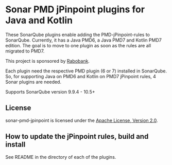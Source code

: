 # Sonar PMD jPinpoint plugins for Java and Kotlin

These SonarQube plugins enable adding the PMD-jPinpoint-rules to SonarQube.
Currently, it has a Java PMD6, a Java PMD7 and Kotlin PMD7 edition. 
The goal is to move to one plugin as soon as the rules are all migrated to PMD7.

This project is sponsored by [Rabobank](https://www.rabobank.com/).

Each plugin need the respective PMD plugin (6 or 7) installed in SonarQube. 
So, for supporting Java on PMD6 and Kotlin on PMD7 jPinpoint rules, 4 Sonar plugins are needed.

Supports SonarQube version 9.9.4 - 10.5+

## License
sonar-pmd-jpinpoint is licensed under the [Apache License, Version 2.0](https://github.com/jborgers/sonar-pmd-jpinpoint/blob/master/LICENSE).

## How to update the jPinpoint rules, build and install

See README in the directory of each of the plugins.